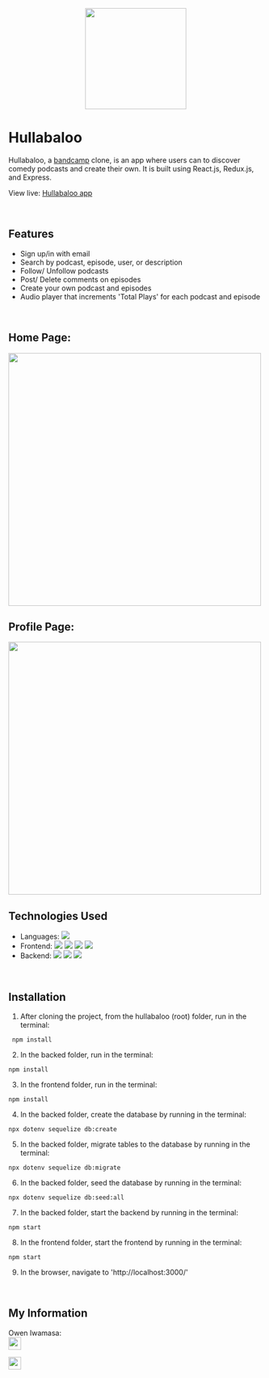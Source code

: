 <p align='center'>
  <img src='https://hullabaloo-mp3s.s3.us-east-2.amazonaws.com/Untitled_Artwork+37.png' width='200px' >
</p>

# Hullabaloo
Hullabaloo, a <a href='https://bandcamp.com'>bandcamp</a> clone, is an app where users can to discover comedy podcasts and create their own. It is built using React.js, Redux.js, and Express.

View live: <a href='https://hullabaloo-podcasts.herokuapp.com/'>Hullabaloo app</a>

<br />

## Features

- Sign up/in with email
- Search by podcast, episode, user, or description
- Follow/ Unfollow podcasts
- Post/ Delete comments on episodes
- Create your own podcast and episodes
- Audio player that increments 'Total Plays' for each podcast and episode
<br />

## Home Page:

<img src='https://hullabaloo-mp3s.s3.us-east-2.amazonaws.com/Screen+Shot+2021-07-25+at+3.34.02+PM.png' width='500px' />
<br />

## Profile Page:

<img src='https://hullabaloo-mp3s.s3.us-east-2.amazonaws.com/Screen+Shot+2021-07-25+at+3.34.55+PM.png' width='500px' />
<br />


## Technologies Used

- Languages: ![](https://img.shields.io/badge/-JavaSript-ffffff?style=flat-square&logo=javascript&logoColor=ff0000)
- Frontend:
  ![](https://img.shields.io/badge/-React-ffffff?style=flat-square&logo=react&logoColor=ff0000)
  ![](https://img.shields.io/badge/-Redux-ffffff?style=flat-square&logo=redux&logoColor=ff0000)
  ![](https://img.shields.io/badge/-CSS3-ffffff?style=flat-square&logo=css3&logoColor=ff0000)
  ![](https://img.shields.io/badge/-HTML5-ffffff?style=flat-square&logo=html5&logoColor=ff0000)
- Backend:
  ![](https://img.shields.io/badge/-Node.js-ffffff?style=flat-square&logo=node.js&logoColor=ff0000)
  ![](https://img.shields.io/badge/-Express-ffffff?style=flat-square&logo=express&logoColor=ff0000)
  ![](https://img.shields.io/badge/-PostgreSQL-ffffff?style=flat-square&logo=postgresql&logoColor=ff0000)

<br />

## Installation

1. After cloning the project, from the hullabaloo (root) folder, run in the terminal:
```
 npm install
```

2. In the backed folder, run in the terminal:
```
npm install
```

3. In the frontend folder, run in the terminal:
```
npm install
```

4. In the backed folder, create the database by running in the terminal:
```
npx dotenv sequelize db:create
```

5. In the backed folder, migrate tables to the database by running in the terminal:
```
npx dotenv sequelize db:migrate
```

6. In the backed folder, seed the database by running in the terminal:
```
npx dotenv sequelize db:seed:all
```

7. In the backed folder, start the backend by running in the terminal:
```
npm start
```

8. In the frontend folder, start the frontend by running in the terminal:
```
npm start
```

9. In the browser, navigate to 'http://localhost:3000/'

<br />

## My Information

Owen Iwamasa:
<br />
<a href='owiwamasa@gmail.com'>
<img src="https://i.imgur.com/jLLwTjh.png" width="25" height="25">
</a>
<!-- <a href=''>
<img src="https://logodix.com/logo/91031.png" width="25" height="25">
</a> -->
<a href='https://github.com/owiwamasa'>
<img src="https://icones.pro/wp-content/uploads/2021/06/icone-github-grise.png" width="25" height="25">
</a>
